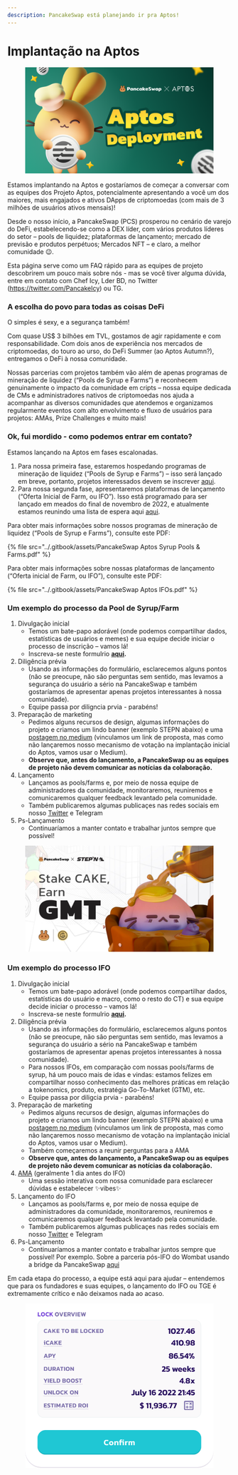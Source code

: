 ```yaml
---
description: PancakeSwap está planejando ir pra Aptos!
---
```


# Implantação na Aptos



<figure><img src="../.gitbook/assets/Aptos.png" alt=""><figcaption></figcaption></figure>

Estamos implantando na Aptos e gostaríamos de começar a conversar com as equipes dos Projeto Aptos, potencialmente apresentando a você um dos maiores, mais engajados e ativos DApps de criptomoedas (com mais de 3 milhões de usuários ativos mensais)!&#x20;

Desde o nosso início, a PancakeSwap (PCS) prosperou no cenário de varejo do DeFi, estabelecendo-se como a DEX líder, com vários produtos líderes do setor – pools de liquidez; plataformas de lançamento; mercado de previsão e produtos perpétuos; Mercados NFT – e claro, a melhor comunidade 😉.&#x20;

Esta página serve como um FAQ rápido para as equipes de projeto descobrirem um pouco mais sobre nós - mas se você tiver alguma dúvida, entre em contato com Chef Icy, Lder BD, no Twitter (https://twitter.com/PancakeIcy) ou TG.

### A escolha do povo para todas as coisas DeFi

O simples é sexy, e a segurança também!&#x20;

Com quase US$ 3 bilhões em TVL, gostamos de agir rapidamente e com responsabilidade. Com dois anos de experiência nos mercados de criptomoedas, do touro ao urso, do DeFi Summer (ao Aptos Autumn?), entregamos o DeFi à nossa comunidade.&#x20;

Nossas parcerias com projetos também vão além de apenas programas de mineração de liquidez (“Pools de Syrup e Farms”) e reconhecem genuinamente o impacto da comunidade em cripts – nossa equipe dedicada de CMs e administradores nativos de criptomoedas nos ajuda a acompanhar as diversos comunidades que atendemos e organizamos regularmente eventos com alto envolvimento e fluxo de usuários para projetos: AMAs, Prize Challenges e muito mais!

### Ok, fui mordido - como podemos entrar em contato?

Estamos lançando na Aptos em fases escalonadas.

1. Para nossa primeira fase, estaremos hospedando programas de mineração de liquidez (“Pools de Syrup e Farms”) – isso será lançado em breve, portanto, projetos interessados devem se inscrever [aqui](https://docs.google.com/forms/d/e/1FAIpQLSceljMty-AKliByIMX6d1Kqtn88hMnzXnp\_DRBEQ7XptwiOGw/viewform).
2. Para nossa segunda fase, apresentaremos plataformas de lançamento (“Oferta Inicial de Farm, ou IFO”). Isso está programado para ser lançado em meados do final de novembro de 2022, e atualmente estamos reunindo uma lista de espera aqui [aqui](https://docs.google.com/forms/d/e/1FAIpQLSf9gWv9L8U0PGYgl-ymeX1qgXncBSlJ1HV5gB6ZeW7e4ekV\_w/viewform).

Para obter mais informações sobre nossos programas de mineração de liquidez (“Pools de Syrup e Farms”), consulte este PDF:

{% file src="../.gitbook/assets/PancakeSwap Aptos Syrup Pools & Farms.pdf" %}

Para obter mais informações sobre nossas plataformas de lançamento (“Oferta inicial de Farm, ou IFO”), consulte este PDF:

{% file src="../.gitbook/assets/PancakeSwap Aptos IFOs.pdf" %}

### Um exemplo do processo da Pool de Syrup/Farm

1. Divulgação inicial
   * Temos um bate-papo adorável (onde podemos compartilhar dados, estatísticas de usuários e memes) e sua equipe decide iniciar o processo de inscrição – vamos lá!
   * Inscreva-se neste formulrio [**aqui**](https://docs.google.com/forms/d/e/1FAIpQLSceljMty-AKliByIMX6d1Kqtn88hMnzXnp\_DRBEQ7XptwiOGw/viewform)**.**
2. Diligência prévia
   * Usando as informações do formulário, esclarecemos alguns pontos (não se preocupe, não são perguntas sem sentido, mas levamos a segurança do usuário a sério na PancakeSwap e também gostaríamos de apresentar apenas projetos interessantes à nossa comunidade).
   * Equipe passa por diligncia prvia - parabéns!
3. Preparação de marketing
   * Pedimos alguns recursos de design, algumas informações do projeto e criamos um lindo banner (exemplo STEPN abaixo) e uma [postagem no medium](https://pancakeswap.finance/voting/proposal/QmTPyGYpg7Y4dEc9jLB9kwBrLe5kmnDSLfmk3GcFqPpdqs) (vinculamos um link de proposta, mas como não lançaremos nosso mecanismo de votação na implantação inicial do Aptos, vamos usar o Medium).
   * **Observe que, antes do lançamento, a PancakeSwap ou as equipes de projeto não devem comunicar as notícias da colaboração.**
4. Lançamento
   * Lançamos as pools/farms e, por meio de nossa equipe de administradores da comunidade, monitoraremos, reuniremos e comunicaremos qualquer feedback levantado pela comunidade.
   * Também publicaremos algumas publicaçes nas redes sociais em nosso [Twitter](https://twitter.com/pancakeswap/status/1501537445401481217) e Telegram
5. Ps-Lançamento
   * Continuaríamos a manter contato e trabalhar juntos sempre que possível!

<figure><img src="../.gitbook/assets/image1.png" alt=""><figcaption></figcaption></figure>

### Um exemplo do processo IFO

1. Divulgação inicial
   * Temos um bate-papo adorável (onde podemos compartilhar dados, estatísticas do usuário e macro, como o resto do CT) e sua equipe decide iniciar o processo – vamos lá!
   * Inscreva-se neste formulrio [**aqui**](https://docs.google.com/forms/d/e/1FAIpQLSceljMty-AKliByIMX6d1Kqtn88hMnzXnp\_DRBEQ7XptwiOGw/viewform)**.**
2. Diligência prévia
   * Usando as informações do formulário, esclarecemos alguns pontos (não se preocupe, não são perguntas sem sentido, mas levamos a segurança do usuário a sério na PancakeSwap e também gostaríamos de apresentar apenas projetos interessantes à nossa comunidade).
   * Para nossos IFOs, em comparação com nossas pools/farms de syrup, há um pouco mais de idas e vindas: estamos felizes em compartilhar nosso conhecimento das melhores práticas em relação a tokenomics, produto, estratégia Go-To-Market (GTM), etc.
   * Equipe passa por diligcia prvia - parabéns!
3. Preparação de marketing
   * Pedimos alguns recursos de design, algumas informações do projeto e criamos um lindo banner (exemplo STEPN abaixo) e uma [postagem no medium](https://pancakeswap.finance/voting/proposal/QmTPyGYpg7Y4dEc9jLB9kwBrLe5kmnDSLfmk3GcFqPpdqs) (vinculamos um link de proposta, mas como não lançaremos nosso mecanismo de votação na implantação inicial do Aptos, vamos usar o Medium).
   * Também começaremos a reunir perguntas para a AMA
   * **Observe que, antes do lançamento, a PancakeSwap ou as equipes de projeto não devem comunicar as notícias da colaboração.**
4. ​[AMA](https://twitter.com/PancakeSwap/status/1562648945721212929) (geralmente 1 dia antes do IFO)
   * Uma sessão interativa com nossa comunidade para esclarecer dúvidas e estabelecer ✨vibes✨
5. Lançamento do IFO
   * Lançamos as pools/farms e, por meio de nossa equipe de administradores da comunidade, monitoraremos, reuniremos e comunicaremos qualquer feedback levantado pela comunidade.
   * Também publicaremos algumas publicaçes nas redes sociais em nosso [Twitter](https://twitter.com/pancakeswap/status/1501537445401481217) e Telegram
6. Ps-Lançamento
   * Continuaríamos a manter contato e trabalhar juntos sempre que possível! Por exemplo. Sobre a parceria pós-IFO do Wombat usando a bridge da PancakeSwap [aqui](https://twitter.com/PancakeSwap/status/1566694245213556737)​

Em cada etapa do processo, a equipe está aqui para ajudar – entendemos que para os fundadores e suas equipes, o lançamento do IFO ou TGE é extremamente crítico e não deixamos nada ao acaso.

<figure><img src="../.gitbook/assets/image2.png" alt=""><figcaption></figcaption></figure>
